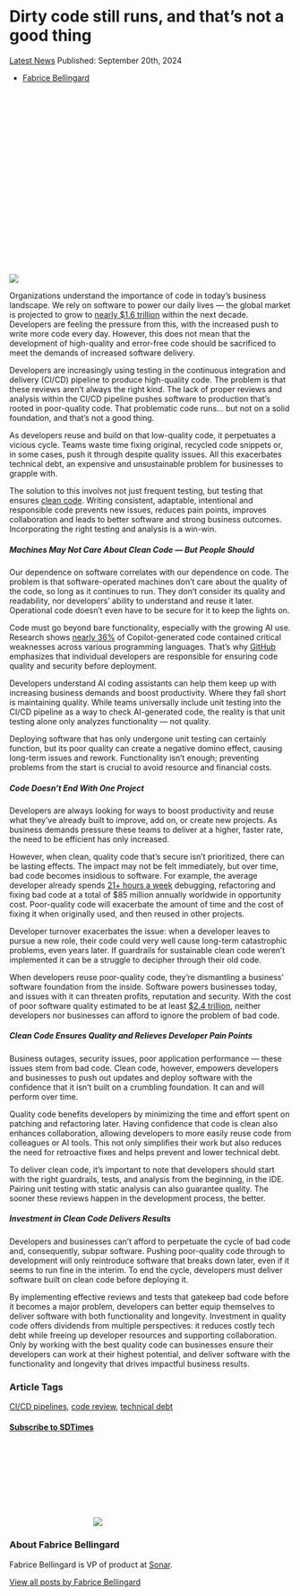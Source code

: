 

Dirty code still runs, and that’s not a good thing
==================================================


[Latest News](https://sdtimes.com/category/latest-news/)
Published: September 20th, 2024
- [Fabrice Bellingard](https://sdtimes.com/author/fabrice-bellingard/ "Posts by Fabrice Bellingard")



![](data:image/png;base64,iVBORw0KGgoAAAANSUhEUgAAAeoAAAFHAQAAAABGlDKnAAAAAnRSTlMAAHaTzTgAAAAqSURBVHja7cEBDQAAAMKg909tDwcUAAAAAAAAAAAAAAAAAAAAAAAAAHBrUHkAAcVQxwMAAAAASUVORK5CYII=)![](https://sdtimes.com/wp-content/uploads/2024/09/pexels-pixabay-48889-490x327.jpg)

Organizations understand the importance of code in today’s business landscape. We rely on software to power our daily lives — the global market is projected to grow to [nearly $1.6 trillion](https://www.marketresearchfuture.com/reports/software-market-11924#:~:text=Software%20Market%20Overview,period%20(2023%20%2D%202032).) within the next decade. Developers are feeling the pressure from this, with the increased push to write more code every day. However, this does not mean that the development of high-quality and error-free code should be sacrificed to meet the demands of increased software delivery. 

Developers are increasingly using testing in the continuous integration and delivery (CI/CD) pipeline to produce high-quality code. The problem is that these reviews aren’t always the right kind. The lack of proper reviews and analysis within the CI/CD pipeline pushes software to production that’s rooted in poor-quality code. That problematic code runs… but not on a solid foundation, and that’s not a good thing.

As developers reuse and build on that low-quality code, it perpetuates a vicious cycle. Teams waste time fixing original, recycled code snippets or, in some cases, push it through despite quality issues. All this exacerbates technical debt, an expensive and unsustainable problem for businesses to grapple with.

The solution to this involves not just frequent testing, but testing that ensures [clean code](https://www.sonarsource.com/). Writing consistent, adaptable, intentional and responsible code prevents new issues, reduces pain points, improves collaboration and leads to better software and strong business outcomes. Incorporating the right testing and analysis is a win-win.

##### **Machines May Not Care About Clean Code — But People Should**

Our dependence on software correlates with our dependence on code. The problem is that software-operated machines don’t care about the quality of the code, so long as it continues to run. They don’t consider its quality and readability, nor developers’ ability to understand and reuse it later. Operational code doesn’t even have to be secure for it to keep the lights on.

Code must go beyond bare functionality, especially with the growing AI use. Research shows [nearly 36%](https://arxiv.org/abs/2310.02059) of Copilot-generated code contained critical weaknesses across various programming languages. That’s why [GitHub](https://github.com/features/copilot) emphasizes that individual developers are responsible for ensuring code quality and security before deployment.

Developers understand AI coding assistants can help them keep up with increasing business demands and boost productivity. Where they fall short is maintaining quality. While teams universally include unit testing into the CI/CD pipeline as a way to check AI-generated code, the reality is that unit testing alone only analyzes functionality — not quality.

Deploying software that has only undergone unit testing can certainly function, but its poor quality can create a negative domino effect, causing long-term issues and rework. Functionality isn’t enough; preventing problems from the start is crucial to avoid resource and financial costs.

##### **Code Doesn’t End With One Project**

Developers are always looking for ways to boost productivity and reuse what they’ve already built to improve, add on, or create new projects. As business demands pressure these teams to deliver at a higher, faster rate, the need to be efficient has only increased.

However, when clean, quality code that’s secure isn’t prioritized, there can be lasting effects. The impact may not be felt immediately, but over time, bad code becomes insidious to software. For example, the average developer already spends [21+ hours a week](https://stripe.com/files/reports/the-developer-coefficient.pdf) debugging, refactoring and fixing bad code at a total of $85 million annually worldwide in opportunity cost. Poor-quality code will exacerbate the amount of time and the cost of fixing it when originally used, and then reused in other projects.

Developer turnover exacerbates the issue: when a developer leaves to pursue a new role, their code could very well cause long-term catastrophic problems, even years later. If guardrails for sustainable clean code weren’t implemented it can be a struggle to decipher through their old code.

When developers reuse poor-quality code, they’re dismantling a business’ software foundation from the inside. Software powers businesses today, and issues with it can threaten profits, reputation and security. With the cost of poor software quality estimated to be at least [$2.4 trillion](https://www.it-cisq.org/the-cost-of-poor-quality-software-in-the-us-a-2022-report/), neither developers nor businesses can afford to ignore the problem of bad code.

##### **Clean Code Ensures Quality and Relieves Developer Pain Points**

Business outages, security issues, poor application performance — these issues stem from bad code. Clean code, however, empowers developers and businesses to push out updates and deploy software with the confidence that it isn’t built on a crumbling foundation. It can and will perform over time.

Quality code benefits developers by minimizing the time and effort spent on patching and refactoring later. Having confidence that code is clean also enhances collaboration, allowing developers to more easily reuse code from colleagues or AI tools. This not only simplifies their work but also reduces the need for retroactive fixes and helps prevent and lower technical debt.

To deliver clean code, it’s important to note that developers should start with the right guardrails, tests, and analysis from the beginning, in the IDE. Pairing unit testing with static analysis can also guarantee quality. The sooner these reviews happen in the development process, the better.

##### **Investment in Clean Code Delivers Results**

Developers and businesses can’t afford to perpetuate the cycle of bad code and, consequently, subpar software. Pushing poor-quality code through to development will only reintroduce software that breaks down later, even if it seems to run fine in the interim. To end the cycle, developers must deliver software built on clean code before deploying it. 

By implementing effective reviews and tests that gatekeep bad code before it becomes a major problem, developers can better equip themselves to deliver software with both functionality and longevity. Investment in quality code offers dividends from multiple perspectives: it reduces costly tech debt while freeing up developer resources and supporting collaboration. Only by working with the best quality code can businesses ensure their developers can work at their highest potential, and deliver software with the functionality and longevity that drives impactful business results.


 


### Article Tags

[CI/CD pipelines](https://sdtimes.com/tag/ci-cd-pipelines/), [code review](https://sdtimes.com/tag/code-review/), [technical debt](https://sdtimes.com/tag/technical-debt/)



#### [Subscribe to SDTimes](https://sdtimes.com/subscribe-to-sd-times/)

 


![](data:image/png;base64,iVBORw0KGgoAAAANSUhEUgAAAJYAAACWAQAAAAAUekxPAAAAAnRSTlMAAHaTzTgAAAAaSURBVEjH7cExAQAAAMKg9U9tDQ+gAACAdwMLuAABXZHjmQAAAABJRU5ErkJggg==)![](https://sdtimes.com/wp-content/uploads/2024/09/BELLINGARD-Fabrice-150x150.jpg) 
### About Fabrice Bellingard

Fabrice Bellingard is VP of product at [Sonar](https://www.sonarsource.com/).

[View all posts by Fabrice Bellingard](https://sdtimes.com/author/fabrice-bellingard/)






